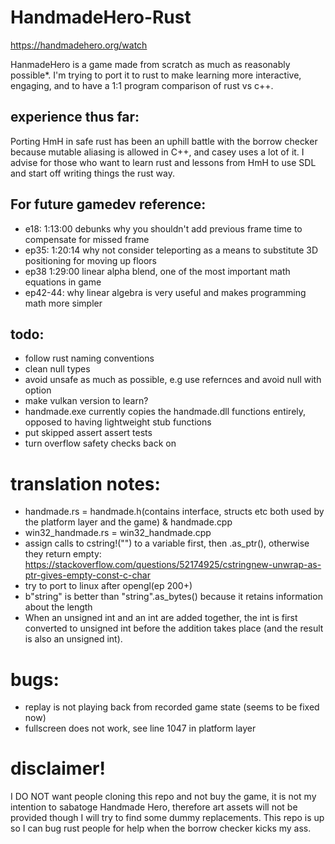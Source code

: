 # HandmadeHero-Rust
https://handmadehero.org/watch

HanmadeHero is a game made from scratch as much as reasonably possible*. I'm trying to port it to rust to make learning more interactive, engaging, and to have a 1:1 program comparison of rust vs c++.

## experience thus far:
Porting HmH in safe rust has been an uphill battle with the borrow checker because mutable aliasing is allowed in C++, and casey uses a lot of it.
I advise for those who want to learn rust and lessons from HmH to use SDL and start off writing things the rust way.

## For future gamedev reference:

* e18: 1:13:00 debunks why you shouldn't add previous frame time to compensate for missed frame
* ep35: 1:20:14 why not consider teleporting as a means to substitute 3D positioning for moving up floors
* ep38 1:29:00 linear alpha blend, one of the most important math equations in game
* ep42-44: why linear algebra is very useful and makes programming math more simpler
## todo:

* follow rust naming conventions
* clean null types
* avoid unsafe as much as possible, e.g use refernces and avoid null with option<T>
* make vulkan version to learn?
* handmade.exe currently copies the handmade.dll functions entirely, opposed to having lightweight stub functions 
* put skipped assert assert tests
* turn overflow safety checks back on

# translation notes:
* handmade.rs = handmade.h(contains interface, structs etc both used by the platform layer and the game) & handmade.cpp
* win32_handmade.rs = win32_handmade.cpp
* assign calls to cstring!("") to a variable first, then .as_ptr(), otherwise they return empty: https://stackoverflow.com/questions/52174925/cstringnew-unwrap-as-ptr-gives-empty-const-c-char
* try to port to linux after opengl(ep 200+)
* b"string" is better than "string".as_bytes() because it retains information about the length
* When an unsigned int and an int are added together, the int is first converted to unsigned int before the addition takes place (and the result is also an unsigned int).

# bugs:
* replay is not playing back from recorded game state (seems to be fixed now)
* fullscreen does not work, see line 1047 in platform layer

# disclaimer!

I DO NOT want people cloning this repo and not buy the game, it is not my intention to sabatoge Handmade Hero, therefore art assets will not be provided though I will try to find some dummy replacements. This repo is up so I can bug rust people for help when the borrow checker kicks my ass.